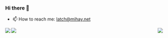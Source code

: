 ### Hi there 👋

- 📫 How to reach me: latch@mihay.net

<a href="https://github-readme-stats.vercel.app/api/top-langs/?username=latchmihay&layout=compact">
  <img align="left" src="https://github-readme-stats.vercel.app/api/top-langs/?username=latchmihay&layout=compact" />
</a>
<a href="https://github-readme-stats.vercel.app/api?username=latchmihay&show_icons=true&theme=react&count_private=true&hide=stars">
  <img align="right" src="https://github-readme-stats.vercel.app/api?username=latchmihay&show_icons=true&theme=react&count_private=true&hide=stars" />
</a>

![](https://komarev.com/ghpvc/?username=latchmihay&color=green)

<!--
**latchmihay/latchmihay** is a ✨ _special_ ✨ repository because its `README.md` (this file) appears on your GitHub profile.

Here are some ideas to get you started:

- 🔭 I’m currently working on ...
- 🌱 I’m currently learning ...
- 👯 I’m looking to collaborate on ...
- 🤔 I’m looking for help with ...
- 💬 Ask me about ...

- 😄 Pronouns: ...
- ⚡ Fun fact: ...
-->
